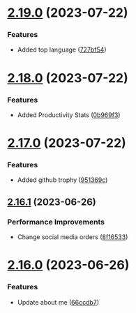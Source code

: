 # [2.19.0](https://github.com/hossainchisty/hossainchisty/compare/v2.18.0...v2.19.0) (2023-07-22)


### Features

* Added top language ([727bf54](https://github.com/hossainchisty/hossainchisty/commit/727bf540bac46374e5a1b6f872d9856208f06312))



# [2.18.0](https://github.com/hossainchisty/hossainchisty/compare/v2.17.0...v2.18.0) (2023-07-22)


### Features

* Added Productivity Stats ([0b969f3](https://github.com/hossainchisty/hossainchisty/commit/0b969f3a6a971dde06cefd9fdca023a7d6c5bdcf))



# [2.17.0](https://github.com/hossainchisty/hossainchisty/compare/v2.16.1...v2.17.0) (2023-07-22)


### Features

* Added github trophy ([951369c](https://github.com/hossainchisty/hossainchisty/commit/951369c690046ba2625df1c02bed77d8ecd1ea10))



## [2.16.1](https://github.com/hossainchisty/hossainchisty/compare/v2.16.0...v2.16.1) (2023-06-26)


### Performance Improvements

* Change social media orders ([8f16533](https://github.com/hossainchisty/hossainchisty/commit/8f16533249c69299e9e5a5487c4a9c4aa7241ca1))



# [2.16.0](https://github.com/hossainchisty/hossainchisty/compare/v2.15.0...v2.16.0) (2023-06-26)


### Features

* Update about me ([66ccdb7](https://github.com/hossainchisty/hossainchisty/commit/66ccdb7eb65426d0562637e5d205a863c4ff451a))



